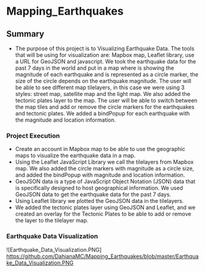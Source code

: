 # Mapping_Earthquakes
## Summary
- The purpose of this project is to Visualizing Earthquake Data.  The tools that will be using for visualization are: Mapbox map, Leaflet library, use a URL for GeoJSON and javascript.  We took the earthquake data for the past 7 days in the world and put in a map where is showing the magnitude of each earthquake and is represented as a circle marker, the size of the circle depends on the earthquake magnitude.  The user will be able to see different map tilelayers, in this case we were using 3 styles: street map, satellite map and the light map.  We also added the tectonic plates layer to the map.  The user will be able to switch between the map tiles and add or remove the circle markers for the earthquakes and tectonic plates.  We added a bindPopup for each earthquake with the magnitude and location information.

### Project Execution
- Create an account in Mapbox map to be able to use the geographic maps to visualize the earthquake data in a map.
- Using the Leaflet JavaScript Library we call the tilelayers from Mapbox map.  We also added the circle markers with magnitude as a circle size, and added the bindPopup with magnitude and location information.
- GeoJSON data is a type of JavaScript Object Notation (JSON) data that is specifically designed to host geographical information.  We used GeoJSON data to get the earthquake data for the past 7 days.
- Using Leaflet library we plotted the GeoJSON data in the tilelayers.
- We added the tectonic plates layer using GeoJSON and Leaflet, and we created an overlay for the Tectonic Plates to be able to add or remove the layer to the tilelayer map.

### Earthquake Data Visualization
![Earthquake_Data_Visualization.PNG] https://github.com/DahianaMC/Mapping_Earthquakes/blob/master/Earthquake_Data_Visualization.PNG

